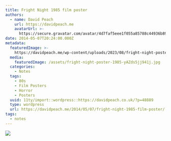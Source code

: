 ```yaml
---
title: Fright Night 1985 film poster
authors:
  - name: David Peach
    url: https://davidpeach.me
    avatarUrl: >-
      https://secure.gravatar.com/avatar/4d7faf5eee1f055a85788c44936b8995eaab6dfb004e7854ec747ccb272e91ee?s=96&d=mm&r=g
date: 2014-05-07T20:24:00.000Z
metadata:
  featuredImage: >-
    https://davidpeach.me/wp-content/uploads/2023/08/fright-night-poster-1985.jpg
  media:
    featuredImage: /assets/fright-night-poster-1985-yAZds5jj941j.jpg
  categories:
    - Notes
  tags:
    - 80s
    - Film Posters
    - Horror
    - Posters
  uuid: 11ty/import::wordpress::https://davidpeach.co.uk/?p=48889
  type: wordpress
  url: https://davidpeach.me/2014/05/07/fright-night-1985-film-poster/
tags:
  - notes
---
```

[![](/assets/fright-night-poster-1985-380x6-phuHJz1HZ11j.jpg)](/assets/fright-night-poster-1985-380x6-phuHJz1HZ11j.jpg)
